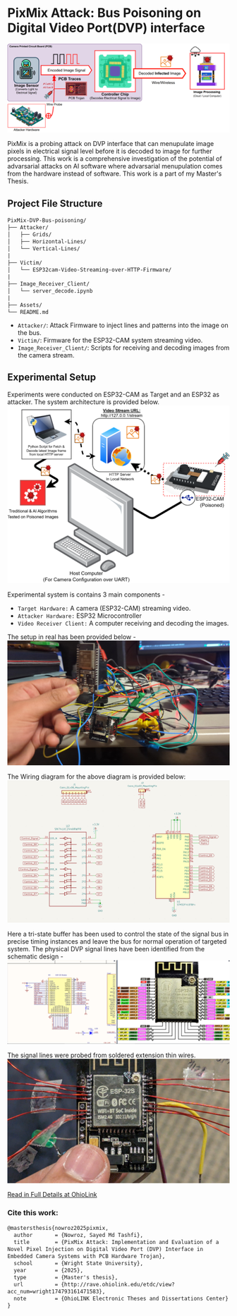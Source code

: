 # PixMix Attack: Bus Poisoning on Digital Video Port(DVP) interface

![Threat Model](./Assets/Threat-Model.png)

PixMix is a probing attack on DVP interface that can menupulate image pixels in electrical signal level before it is decoded to image for further processing. This work is a comprehensive investigation of the potential of advarsarial attacks on AI software where advarsarial menupulation comes from the hardware instead of software. This work is a part of my Master's Thesis.


## Project File Structure
```
PixMix-DVP-Bus-poisoning/
├── Attacker/
│   ├── Grids/
│   ├── Horizontal-Lines/
│   └── Vertical-Lines/
|
├── Victim/
│   └── ESP32cam-Video-Streaming-over-HTTP-Firmware/
|
├── Image_Receiver_Client/
│   └── server_decode.ipynb 
|
├── Assets/
└── README.md
```

- `Attacker/`: Attack Firmware to inject lines and patterns into the image on the bus.
- `Victim/`: Firmware for the ESP32-CAM system streaming video.
- `Image_Receiver_Client/`: Scripts for receiving and decoding images from the camera stream.


## Experimental Setup
Experiments were conducted on ESP32-CAM as Target and an ESP32 as attacker. The system architecture is provided below.
![System Architecture](./Assets/System-Arch.png)

Experimental system is contains 3 main components -

- `Target Hardware:` A camera (ESP32-CAM) streaming video.
- `Attacker Hardware:` ESP32 Microcontroller 
- `Video Receiver Client:` A computer receiving and decoding the images.


The setup in real has been provided below - 
![Setup IRL](./Assets/setupIRL.png)




The Wiring diagram for the above diagram is provided below:
![Setup IRL](./Assets/attackSchematic.png)

Here a tri-state buffer has been used to control the state of the signal bus in precise timing instances and leave the bus for normal operation of targeted system. The physical DVP signal lines have been identified from the schematic design - 
![DVP Lines](./Assets/DVP-signal-pad-tracnig.png)

The signal lines were probed from soldered extension thin wires.
![DVP Lines](./Assets/Probing.png)


[Read in Full Details at OhioLink](http://rave.ohiolink.edu/etdc/view?acc_num=wright174793161471583)
### Cite this work:
```
@mastersthesis{nowroz2025pixmix,
  author       = {Nowroz, Sayed Md Tashfi},
  title        = {PixMix Attack: Implementation and Evaluation of a Novel Pixel Injection on Digital Video Port (DVP) Interface in Embedded Camera Systems with PCB Hardware Trojan},
  school       = {Wright State University},
  year         = {2025},
  type         = {Master's thesis},
  url          = {http://rave.ohiolink.edu/etdc/view?acc_num=wright174793161471583},
  note         = {OhioLINK Electronic Theses and Dissertations Center}
}
```


